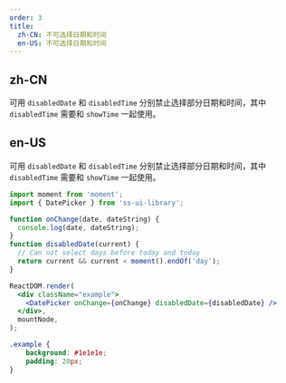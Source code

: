```yaml
---
order: 3
title:
  zh-CN: 不可选择日期和时间
  en-US: 不可选择日期和时间
---
```


## zh-CN

可用 `disabledDate` 和 `disabledTime` 分别禁止选择部分日期和时间，其中 `disabledTime` 需要和 `showTime` 一起使用。

## en-US

可用 `disabledDate` 和 `disabledTime` 分别禁止选择部分日期和时间，其中 `disabledTime` 需要和 `showTime` 一起使用。

```jsx
import moment from 'moment';
import { DatePicker } from 'ss-ui-library';

function onChange(date, dateString) {
  console.log(date, dateString);
}
function disabledDate(current) {
  // Can not select days before today and today
  return current && current < moment().endOf('day');
}

ReactDOM.render(
  <div className="example">
    <DatePicker onChange={onChange} disabledDate={disabledDate} />
  </div>,
  mountNode,
);
```
```css
.example {
    background: #1e1e1e;
    padding: 20px;
}
```
